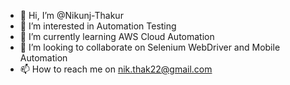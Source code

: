 - 👋 Hi, I’m @Nikunj-Thakur
- 👀 I’m interested in Automation Testing
- 🌱 I’m currently learning AWS Cloud Automation
- 💞️ I’m looking to collaborate on Selenium WebDriver and Mobile Automation
- 📫 How to reach me on nik.thak22@gmail.com

<!---
Nikunj-Thakur/Nikunj-Thakur is a ✨ special ✨ repository because its `README.md` (this file) appears on your GitHub profile.
You can click the Preview link to take a look at your changes.
--->
